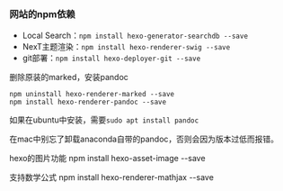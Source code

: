 
### 网站的npm依赖

- Local Search：`npm install hexo-generator-searchdb --save`
- NexT主题渲染：`npm install hexo-renderer-swig --save`
- git部署：`npm install hexo-deployer-git --save`

删除原装的marked，安装pandoc

```
npm uninstall hexo-renderer-marked --save
npm install hexo-renderer-pandoc --save
```

如果在ubuntu中安装，需要`sudo apt install pandoc`

在mac中别忘了卸载anaconda自带的pandoc，否则会因为版本过低而报错。

hexo的图片功能
npm install hexo-asset-image --save

支持数学公式
npm install hexo-renderer-mathjax --save